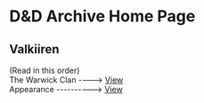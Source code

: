 # D&D Archive Home Page
## Valkiiren
(Read in this order)<br>
The Warwick Clan ----> [View](./WarwickClan.md)<br>
Appearance ----------> [View](./Valkiiren.md)
